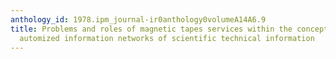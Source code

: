 ```yaml
---
anthology_id: 1978.ipm_journal-ir0anthology0volumeA14A6.9
title: Problems and roles of magnetic tapes services within the concept of national
  automized information networks of scientific technical information
---
```

